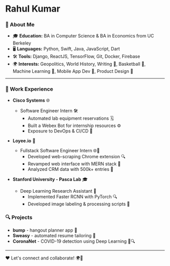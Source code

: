 # Rahul Kumar

### 🌟 About Me
- 🎓 **Education:** BA in Computer Science & BA in Economics from UC Berkeley
- 🖥️ **Languages:** Python, Swift, Java, JavaScript, Dart
- 🛠️ **Tools:** Django, ReactJS, TensorFlow, Git, Docker, Firebase
- 🌍 **Interests:** Geopolitics, World History, Writing 📖, Basketball 🏀, Machine Learning 🤖, Mobile App Dev 📱, Product Design 🎨

---

### 🚀 Work Experience
- **Cisco Systems** 🌐
  - Software Engineer Intern 🛠️
    - Automated lab equipment reservations 🗓️
    - Built a Webex Bot for internship resources ⚙️
    - Exposure to DevOps & CI/CD 🔄
    
- **Loyee.io** 🌉
  - Fullstack Software Engineer Intern 🌐📲
    - Developed web-scraping Chrome extension 🔍
    - Revamped web interface with MERN stack 🎨
    - Analyzed CRM data with 500k+ entries 🔢

- **Stanford University - Pasca Lab** 🎓
  - Deep Learning Research Assistant 🧠
    - Implemented Faster RCNN with PyTorch 🔍
    - Developed image labeling & processing scripts 📸

### 🔍 Projects
- **bump** - hangout planner app 📱
- **Sweasy** - automated resume tailoring 📜
- **CoronaNet** - COVID-19 detection using Deep Learning 🦠🔍

---

❤️ Let's connect and collaborate! 🌍🚀

